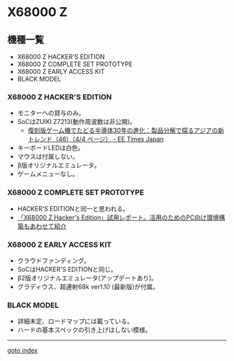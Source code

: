 # X68000 Z

## 機種一覧
* X68000 Z HACKER'S EDITION
* X68000 Z COMPLETE SET PROTOTYPE
* X68000 Z EARLY ACCESS KIT
* BLACK MODEL

### X68000 Z HACKER'S EDITION
* モニターへの貸与のみ。
* SoCはZUIKI Z7213(動作周波数は非公開)。
  * [復刻版ゲーム機でたどる半導体30年の進化：製品分解で探るアジアの新トレンド（46）（4/4 ページ） - EE Times Japan](https://eetimes.itmedia.co.jp/ee/articles/2005/29/news034_4.html)
* キーボードLEDは白色。
* マウスは付属しない。
* β版オリジナルエミュレータ。
* ゲームメニューなし。

### X68000 Z COMPLETE SET PROTOTYPE
* HACKER'S EDITIONと同一と思われる。
* [「X68000 Z Hacker's Edition」試用レポート。活用のためのPC向け環境構築もあわせて紹介](https://www.4gamer.net/games/656/G065657/20230118045/)

### X68000 Z EARLY ACCESS KIT
* クラウドファンディング。
* SoCはHACKER'S EDITIONと同じ。
* β2版オリジナルエミュレータ(アップデートあり)。
* グラディウス、超連射68k ver1.10 (最新版)が付属。

### BLACK MODEL
* 詳細未定、ロードマップには載っている。
* ハードの基本スペックの引き上げはしない模様。


----
[goto index](README.md)
